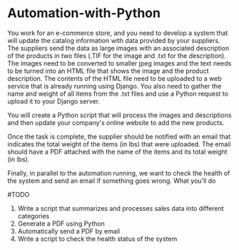 # Automation-with-Python

You work for an e-commerce store, and you need to develop a system that will update the catalog information with data provided by your suppliers. The suppliers send the data as large images with an associated description of the products in two files (.TIF for the image and .txt for the description). The images need to be converted to smaller jpeg images and the text needs to be turned into an HTML file that shows the image and the product description. The contents of the HTML file need to be uploaded to a web service that is already running using Django. You also need to gather the name and weight of all items from the .txt files and use a Python request to upload it to your Django server.

You will create a Python script that will process the images and descriptions and then update your company's online website to add the new products.

Once the task is complete, the supplier should be notified with an email that indicates the total weight of the items (in lbs) that were uploaded. The email should have a PDF attached with the name of the items and its total weight (in lbs).

Finally, in parallel to the automation running, we want to check the health of the system and send an email if something goes wrong.
What you'll do

#TODO    
1) Write a script that summarizes and processes sales data into different categories
2) Generate a PDF using Python
3) Automatically send a PDF by email
5) Write a script to check the health status of the system
